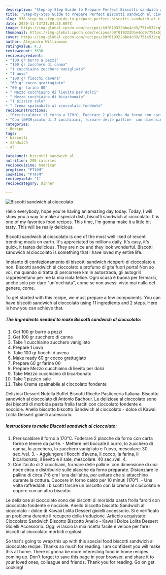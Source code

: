 ```yaml
---
description: "Step-by-Step Guide to Prepare Perfect Biscotti sandwich al cioccolato"
title: "Step-by-Step Guide to Prepare Perfect Biscotti sandwich al cioccolato"
slug: 936-step-by-step-guide-to-prepare-perfect-biscotti-sandwich-al-cioccolato
date: 2020-11-13T21:04:25.607Z
image: https://img-global.cpcdn.com/recipes/b0f019322bbe4cd9/751x532cq70/biscotti-sandwich-al-cioccolato-recipe-main-photo.jpg
thumbnail: https://img-global.cpcdn.com/recipes/b0f019322bbe4cd9/751x532cq70/biscotti-sandwich-al-cioccolato-recipe-main-photo.jpg
cover: https://img-global.cpcdn.com/recipes/b0f019322bbe4cd9/751x532cq70/biscotti-sandwich-al-cioccolato-recipe-main-photo.jpg
author: Alejandro Williamson
ratingvalue: 4.3
reviewcount: 3638
recipeingredient:
- "100 gr burro a pezzi"
- "100 gr zucchero di canna"
- "1 cucchiaino zucchero vanigliato"
- "1 uovo"
- "100 gr fiocchi davena"
- "60 gr cocco grattugiato"
- "60 gr farina 00"
- " Mezzo cucchiaino di lievito per dolci"
- " Mezzo cucchiaino di bicarbonato"
- "1 pizzico sale"
- " Crema spalmabile al cioccolato fondente"
recipeinstructions:
- "Preriscaldare il forno a 170°C. Foderare 2 placche da forno con carta forno e tenere da parte. Mettere nel boccale il burro, lo zucchero di canna, lo zucchero, lo zucchero vanigliato e l&#39;uovo, mescolare: 30 sec./vel. 3. Aggiungere i fiocchi ďavena, il cocco, la farina, il bicarbonato, il lievito e il sale, mescolare: 40 sec./vel. 4."
- "Con l&#39;aiuto di 2 cucchiaini, formare delle palline  con dimensione di una noce circa e distribuirle sulle placche da forno preparate. Distanziare le palline di circa 7-8 cm l&#39;una dall&#39;altra, per evitare che si attacchino durante la cottura. Cuocere in forno caldo per 10 minuti (170°). Una volta raffreddati i biscotti farcire un biscotto con la crema al cioccolato e coprire con un altro biscotto."
categories:
- Recipe
tags:
- biscotti
- sandwich
- al

katakunci: biscotti sandwich al 
nutrition: 205 calories
recipecuisine: American
preptime: "PT10M"
cooktime: "PT47M"
recipeyield: "1"
recipecategory: Dinner

---
```



![Biscotti sandwich al cioccolato](https://img-global.cpcdn.com/recipes/b0f019322bbe4cd9/751x532cq70/biscotti-sandwich-al-cioccolato-recipe-main-photo.jpg)

Hello everybody, hope you're having an amazing day today. Today, I will show you a way to make a special dish, biscotti sandwich al cioccolato. It is one of my favorites food recipes. This time, I'm gonna make it a little bit tasty. This will be really delicious.

Biscotti sandwich al cioccolato is one of the most well liked of recent trending meals on earth. It's appreciated by millions daily. It's easy, it's quick, it tastes delicious. They are nice and they look wonderful. Biscotti sandwich al cioccolato is something that I have loved my entire life.

Impianto di confezionamento di biscotti sandwich ricoperti di cioccolato e non. Biscotti sandwich al cioccolato e profumo di gite fuori porta! Non so voi, ma quando si tratta di percorrere km in autostrada, gli autogrill rappresentano per me la mia isola felice. Ogni scusa è buona per fermarsi, anche solo per dare &#34;un&#39;occhiata&#34;, come se non avessi visto mai nulla del genere, come.


To get started with this recipe, we must prepare a few components. You can have biscotti sandwich al cioccolato using 11 ingredients and 2 steps. Here is how you can achieve that.

<!--inarticleads1-->

##### The ingredients needed to make Biscotti sandwich al cioccolato:

1. Get 100 gr burro a pezzi
1. Get 100 gr zucchero di canna
1. Take 1 cucchiaino zucchero vanigliato
1. Prepare 1 uovo
1. Take 100 gr fiocchi d&#39;avena
1. Make ready 60 gr cocco grattugiato
1. Prepare 60 gr farina 00
1. Prepare  Mezzo cucchiaino di lievito per dolci
1. Take  Mezzo cucchiaino di bicarbonato
1. Take 1 pizzico sale
1. Take  Crema spalmabile al cioccolato fondente


Deliziosi Dessert Nutella Buffet Biscotti Ricette Pasticceria Italiana. Biscotto sandwich al cioccolato di Antonio Bachour. Le deliziose al cioccolato sono dei biscotti di morbida pasta frolla farciti con cioccolato fondente e nocciole. Anello biscotto biscotto Sandwich al cioccolato - dolce di Kawaii Lolita Dessert gioielli accessorio. 

<!--inarticleads2-->

##### Instructions to make Biscotti sandwich al cioccolato:

1. Preriscaldare il forno a 170°C. Foderare 2 placche da forno con carta forno e tenere da parte. - Mettere nel boccale il burro, lo zucchero di canna, lo zucchero, lo zucchero vanigliato e l&#39;uovo, mescolare: 30 sec./vel. 3. - Aggiungere i fiocchi ďavena, il cocco, la farina, il bicarbonato, il lievito e il sale, mescolare: 40 sec./vel. 4.
1. Con l&#39;aiuto di 2 cucchiaini, formare delle palline  con dimensione di una noce circa e distribuirle sulle placche da forno preparate. Distanziare le palline di circa 7-8 cm l&#39;una dall&#39;altra, per evitare che si attacchino durante la cottura. Cuocere in forno caldo per 10 minuti (170°). - Una volta raffreddati i biscotti farcire un biscotto con la crema al cioccolato e coprire con un altro biscotto.


Le deliziose al cioccolato sono dei biscotti di morbida pasta frolla farciti con cioccolato fondente e nocciole. Anello biscotto biscotto Sandwich al cioccolato - dolce di Kawaii Lolita Dessert gioielli accessorio. Si è verificato un problema durante il recupero della traduzione. Articolo acquistato: Cioccolato Sandwich Biscotto Biscotto Anello - Kawaii Dolce Lolita Dessert Gioielli Accessorio. Oggi vi lascio la mia ricetta facile e veloce per fare i biscotti al cioccolato morbidi e golosi. 

So that's going to wrap this up with this special food biscotti sandwich al cioccolato recipe. Thanks so much for reading. I am confident you will make this at home. There is gonna be more interesting food in home recipes coming up. Don't forget to save this page in your browser, and share it to your loved ones, colleague and friends. Thank you for reading. Go on get cooking!
